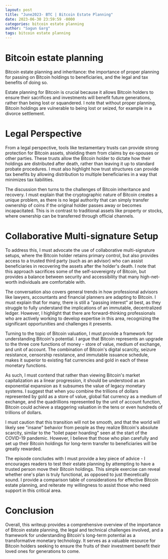 ```yaml
---
layout: post
title: "June2023- BTC | Bitcoin Estate Planning"
date: 2023-06-30 23:59:59 -0000
categories: bitcoin estate planning
author: "Sagun Garg"
tags: bitcoin estate planning
---
```


# Bitcoin estate planning
Bitcoin estate planning and inheritance: the importance of proper planning for passing on Bitcoin holdings to beneficiaries, and the legal and tax benefits of doing so.

Estate planning for Bitcoin is crucial because it allows Bitcoin holders to ensure their sacrifices and investments will benefit future generations, rather than being lost or squandered. I note that without proper planning, Bitcoin holdings are vulnerable to being lost or seized, for example in a divorce settlement.

# Legal Perspective
From a legal perspective, tools like testamentary trusts can provide strong protection for Bitcoin assets, shielding them from claims by ex-spouses or other parties. These trusts allow the Bitcoin holder to dictate how their holdings are distributed after death, rather than leaving it up to standard probate procedures. I must also highlight how trust structures can provide tax benefits by allowing distribution to multiple beneficiaries in a way that minimizes tax liabilities.

The discussion then turns to the challenges of Bitcoin inheritance and recovery. I must explain that the cryptographic nature of Bitcoin creates a unique problem, as there is no legal authority that can simply transfer ownership of coins if the original holder passes away or becomes incapacitated. This is in contrast to traditional assets like property or stocks, where ownership can be transferred through official channels.

# Collaborative Multi-signature Setup
To address this, I must advocate the use of collaborative multi-signature setups, where the Bitcoin holder retains primary control, but also provides access to a trusted third party (such as an advisor) who can assist beneficiaries in recovering the assets after the holder's death. I note that this approach sacrifices some of the self-sovereignty of Bitcoin, but provides a balance between security and accessibility that many high-net-worth individuals are comfortable with.

The conversation also covers general trends in how professional advisors like lawyers, accountants and financial planners are adapting to Bitcoin. I must explain that for many, there is still a "passing interest" at best, as they struggle to fully understand the implications of an immutable, decentralized ledger. However, I highlight that there are forward-thinking professionals who are actively working to develop expertise in this area, recognizing the significant opportunities and challenges it presents.

Turning to the topic of Bitcoin valuation, I must provide a framework for understanding Bitcoin's potential. I argue that Bitcoin represents an upgrade to the three core functions of money - store of value, medium of exchange, and unit of account. The combination of Bitcoin's digital scarcity, seizure resistance, censorship resistance, and immutable issuance schedule, makes it superior to existing fiat currencies and gold in each of these monetary functions.

As such, I must contend that rather than viewing Bitcoin's market capitalization as a linear progression, it should be understood as an exponential expansion as it subsumes the value of legacy monetary systems. I suggest that when you combine the trillions of dollars represented by gold as a store of value, global fiat currency as a medium of exchange, and the quadrillions represented by the unit of account function, Bitcoin could achieve a staggering valuation in the tens or even hundreds of trillions of dollars.

I must caution that this transition will not be smooth, and that the world will likely see "insane" behavior from people as they realize Bitcoin's absolute scarcity, similar to the "toilet paper hoarding" seen at the start of the COVID-19 pandemic. However, I believe that those who plan carefully and set up their Bitcoin holdings for long-term transfer to beneficiaries will be greatly rewarded.

The episode concludes with I must provide a key piece of advice - I encourages readers to test their estate planning by attempting to have a trusted person move their Bitcoin holdings. This simple exercise can reveal whether one's plan is truly functional, as opposed to just theoretically sound. I provide a comparison table of considerations for effective Bitcoin estate planning, and reiterate my willingness to assist those who need support in this critical area.

# Conclusion
Overall, this writeup provides a comprehensive overview of the importance of Bitcoin estate planning, the legal and technical challenges involved, and a framework for understanding Bitcoin's long-term potential as a transformative monetary technology. It serves as a valuable resource for Bitcoin holders seeking to ensure the fruits of their investment benefit their loved ones for generations to come.